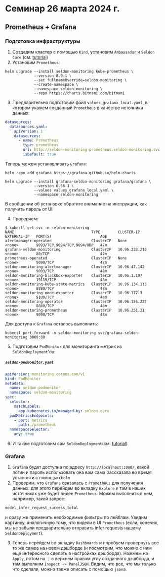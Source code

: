 # Семинар 26 марта 2024 г.
## Prometheus + Grafana

### Подготовка инфраструктуры

1. Создадим кластер с помощью `Kind`, установим `Ambassador` и `Seldon Core` (см. [tutorial](../sem_20240319/tutorial.md))
2. Установим `Prometheus`:
```shell
helm upgrade --install seldon-monitoring kube-prometheus \        
             --version 8.9.1 \
             --set fullnameOverride=seldon-monitoring \
             --create-namespace \
             --namespace seldon-monitoring \
             --repo https://charts.bitnami.com/bitnami
```
3. Предварительно подготовим файл `values_grafana_local.yaml`, в котором укажем созданный `Prometheus` в качестве источника данных:
```yaml
datasources:
  datasources.yaml:
    apiVersion: 1
    datasources:
      - name: Prometheus
        type: prometheus
        url: http://seldon-monitoring-prometheus.seldon-monitoring.svc.cluster.local:9090
        isDefault: true
```
Теперь можем устанавливать `Grafana`:
```shell
helm repo add grafana https://grafana.github.io/helm-charts

helm upgrade --install grafana-seldon-monitoring grafana/grafana \
             --version 6.56.1 \
             --values values_grafana_local.yaml \
             --namespace seldon-monitoring
```
В сообщении об установке обратите внимание на инструкции, как получить пароль от UI

4. Проверяем:
```shell
$ kubectl get svc -n seldon-monitoring
NAME                                   TYPE        CLUSTER-IP      EXTERNAL-IP   PORT(S)                      AGE
alertmanager-operated                  ClusterIP   None            <none>        9093/TCP,9094/TCP,9094/UDP   47m
grafana-seldon-monitoring              ClusterIP   10.96.238.218   <none>        80/TCP                       42m
prometheus-operated                    ClusterIP   None            <none>        9090/TCP                     47m
seldon-monitoring-alertmanager         ClusterIP   10.96.47.142    <none>        9093/TCP                     48m
seldon-monitoring-blackbox-exporter    ClusterIP   10.96.1.107     <none>        19115/TCP                    48m
seldon-monitoring-kube-state-metrics   ClusterIP   10.96.134.113   <none>        8080/TCP                     48m
seldon-monitoring-node-exporter        ClusterIP   10.96.177.3     <none>        9100/TCP                     48m
seldon-monitoring-operator             ClusterIP   10.96.156.227   <none>        8080/TCP                     48m
seldon-monitoring-prometheus           ClusterIP   10.96.251.31    <none>        9090/TCP                     48m
```
Для доступа к `Grafana` осталось выполнить:
```shell
kubectl port-forward -n seldon-monitoring svc/grafana-seldon-monitoring 3000:80
```
5. Подготовим `PodMonitor` для мониторинга метрик из `SeldonDeployment`'ов:
<h5 a><strong><code>seldon-podmonitor.yaml</code></strong></h5>

```yaml
apiVersion: monitoring.coreos.com/v1
kind: PodMonitor
metadata:
  name: seldon-podmonitor
  namespace: seldon-monitoring
spec:
  selector:
    matchLabels:
      app.kubernetes.io/managed-by: seldon-core
  podMetricsEndpoints:
    - port: metrics
      path: /prometheus
  namespaceSelector:
    any: true
```
6. И также подготовим сам `SeldonDeployment`(см. [tutorial](../sem_20240319/tutorial.md))

### Grafana
1. `Grafana` будет доступна по адресу `http://localhost:3000/`, какой логин и пароль использовать она вам сама рассказала во время установки с помощью `Helm`
2. Проверим, что `Grafana` связалась с `Prometheus` для получения данных: для этого перейдем во вкладку `Explore` и там в наших источниках уже будет виден `Prometheus`. Можем выполнить в нем, например, такой запрос:
```sql
model_infer_request_success_total
```
и сразу же применить необходимые фильтры по лейблам. Увидим картинку, аналогичную тому, что видели в UI `Prometheus` (если, конечно, мы не забыли предварительно отправить infer requests нашему `SeldonDeployment`).

3. Теперь перейдем во вкладку `Dashboards` и ппробуем провернуть все то же самое на новом дэшборде (и посмотрим, что можно с ним еще интересного сделать в настройках дэшборда). Нажмем на `Apply`, потом на `⋮` в верхнем правом углу созданного дэшборда, и там выполним `Inspect -> PanelJSON`. Видим, что все, что мы только что сделали, можно также описать с помощью `json`а.